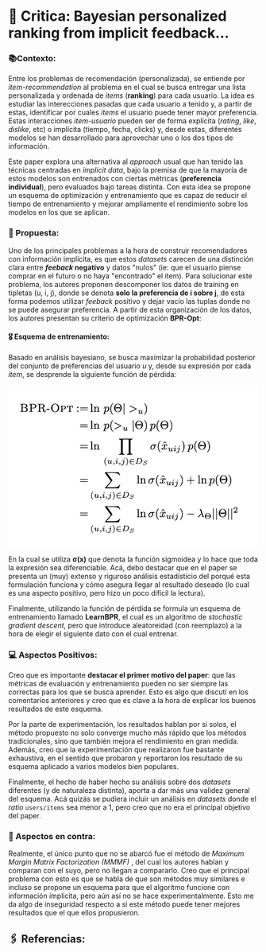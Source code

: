 # 📖 Critica: Bayesian personalized ranking from implicit feedback...

### 📚Contexto:
Entre los problemas de recomendación (personalizada), se entiende por _item-recommendation_ al problema en el cual se busca entregar una lista personalizada y ordenada de _items_ (**ranking**) para cada usuario. La idea es estudiar las interecciones pasadas que cada usuario a tenido y, a partir de estas, identificar por cuales _items_ el usuario puede tener mayor preferencia. Estas interacciones _item-usuario_ pueden ser de forma explícita (_rating_, _like_, _dislike_, etc) o implícita (tiempo, fecha, clicks) y, desde estas, diferentes modelos se han desarrollado para aprovechar uno o los dos tipos de información.

Este paper explora una alternativa al _approach_ usual que han tenido las técnicas centradas en _implicit data_, bajo la premisa de que la mayoría de estos modelos son entrenados con ciertas métricas (**preferencia individual**), pero evaluados bajo tareas distinta. Con esta idea se propone un esquema de optimización y entrenamiento que es capaz de reducir el tiempo de entrenamiento y mejorar ampliamente el rendimiento sobre los modelos en los que se aplican.

### 🧾 Propuesta:
Uno de los principales problemas a la hora de construir recomendadores con información implícita, es que estos _datasets_ carecen de una distinción clara entre **_feeback_ negativo** y datos "nulos" (ie: que el usuario piense comprar en el futuro o no haya "encontrado" el item). Para solucionar este problema, los autores proponen descomponer los datos de training en tipletas (u, i, j), donde se denota **solo la preferencia de i sobre j**, de esta forma podemos utilizar _feeback_ positivo y dejar vacío las tuplas donde no se puede asegurar preferencia. A partir de esta organización de los datos, los autores presentan su criterio de optimización **BPR-Opt**:

#### 🎖 Esquema de entrenamiento:
Basado en análisis bayesiano, se busca maximizar la probabilidad posterior del conjunto de preferencias del usuario _u_ y, desde su expresión por cada _item_, se desprende la siguiente función de pérdida:

![picture 1](images/125e17548ee7bac25e64b3886c3b85b0bcabb715bb06119e7c5dde4926327d36.png)

En la cual se utiliza **&sigma;(x)** que denota la función sigmoidea y lo hace que toda la expresión sea diferenciable. Acá, debo destacar que en el paper se presenta un (muy) extenso y riguroso análisis estadísticio del porqué esta formulación funciona y cómo asegura llegar al resultado deseado (lo cual es una aspecto positivo, pero hizo un poco difícil la lectura).

Finalmente, utilizando la función de pérdida se formula un esquema de entrenamiento llamado **LearnBPR**, el cual es un algoritmo de _stochastic gradient descent_, pero que introduce aleatoreidad (con reemplazo) a la hora de elegir el siguiente dato con el cual entrenar.

### 💻 Aspectos Positivos:

Creo que es importante **destacar el primer motivo del paper**: que las métricas de evaluación y entrenamiento pueden no ser siempre las correctas para los que se busca aprender. Esto es algo que discutí en los comentarios anteriores y creo que es clave a la hora de explicar los buenos resultados de este esquema.

Por la parte de experimentación, los resultados hablan por si solos, el método propuesto no solo converge mucho más rápido que los métodos tradicionales, sino que también mejora el rendimiento en gran medida. Además, creo que la experimentación que realizaron fue bastante exhaustiva, en el sentido que probaron y reportaron los resultado de su esquema aplicado a varios modelos bien populares.

Finalmente, el hecho de haber hecho su análisis sobre dos _datasets_ diferentes (y de naturaleza distinta), aporta a dar más una validez general del esquema. Acá quizás se pudiera incluir un análisis en _datasets_ donde el _ratio_ ```users/items``` sea menor a 1, pero creo que no era el principal objetivo del paper.

### 📕 Aspectos en contra:
Realmente, el único punto que no se abarcó fue el método de _Maximum Margin Matrix Factorization (MMMF)_ , del cual los autores hablan y comparan con el suyo, pero no llegan a compararlo. Creo que el principal problema con esto es que se habla de que son métodos muy similares e incluso se propone un esquema para que el algoritmo funcione con información ímplicita, pero aún así no se hace experimentalmente. Esto me da algo de inseguridad respecto a si este método puede tener mejores resultados que el que ellos propusieron.

## 🖇 Referencias:
